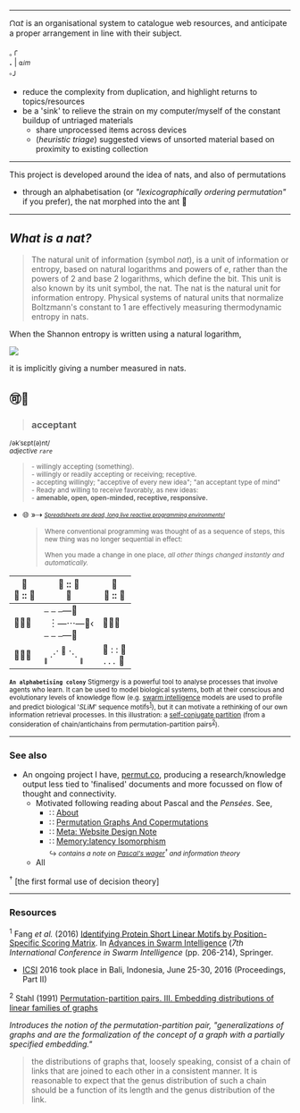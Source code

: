 - - -

ᙁα𝘵 is an organisational system to catalogue web resources, and anticipate a proper arrangement in line with their subject.

<sub>｡</sub>╭    
__.__ | `⍺𝑖𝑚`  
<sup>｡</sup>╯  

- reduce the complexity from duplication, and highlight returns to topics/resources
- be a 'sink' to relieve the strain on my computer/myself of the constant buildup of untriaged materials
  - share unprocessed items across devices
  - (_heuristic triage_) suggested views of unsorted material based on proximity to existing collection

- - -

This project is developed around the idea of nats, and also of permutations 

- through an alphabetisation (or _"lexicographically ordering permutation"_ if you prefer), the nat morphed into the ant :thought_balloon:

- - -

## _What is a nat?_

> The natural unit of information (symbol _nat_), is a unit of information or entropy, based on natural logarithms and powers of _e_, rather than the powers of 2 and base 2 logarithms, which define the bit. This unit is also known by its unit symbol, the nat. The nat is the natural unit for information entropy. Physical systems of natural units that normalize Boltzmann's constant to 1 are effectively measuring thermodynamic entropy in nats.

When the Shannon entropy is written using a natural logarithm,

![](https://wikimedia.org/api/rest_v1/media/math/render/svg/8cf150865a1a78f3b4ed053257d34a0ea2d39d22)

it is implicitly giving a number measured in nats.

## :accept::ant:

> ### acceptant  
<sup>/əkˈsɛpt(ə)nt/</sup>  
<sup>_adjective_ _`rare`_</sup>  

  >  <sup>- willingly accepting (something).</sup>  
  >  <sup>- willingly or readily accepting or receiving; receptive.</sup>  
  >  <sup>- accepting willingly; "acceptive of every new idea"; "an acceptant type of mind"</sup>  
  >  <sup>- Ready and willing to receive favorably, as new ideas:</sup>  
       <sup>- __amenable, open, open-minded, receptive, responsive.__</sup>  

  - :globe_with_meridians: »⇢ <sub><sup>[_Spreadsheets are dead, long live reactive programming environments!_](https://stenci.la/stencila/blog/introducing-sheets/spreadsheets-are-dead-long-live-reactive-programming-environments-)</sup></sub>  
    
    > <sub>Where conventional programming was thought of as a sequence of steps, this new thing was no longer sequential in effect:</sub>  
    > 
    > <sup>When you made a change in one place, _all other things changed instantly and automatically._</sup>

|:ant:<br/>:ant: :: :ant:|:ant: :: :ant:<br/>:ant:|:ant:<br/>:ant: :: :ant:|
|---|---|---|
|:ant::ant::ant:|`—` `—` `—`—:ant:<br/>` `︙—⋯—:ant:‹<br/>`—` `—` `—`—:ant:|:ant::ant::ant:|
|:ant::ant::ant:|<sub><sub><sub>:ant:</sub></sub></sub> ⋰ <sup>:ant:</sup> ⋱ <sub><sub><sub>:ant:</sub></sub></sub>|:ant: : : :ant:<br/> `...` :link: |

<sub>__`An alphabetising colony`__ Stigmergy is a powerful tool to analyse processes that involve agents who learn. It can be used to model biological systems, both at their conscious and evolutionary levels of knowledge flow (e.g. [swarm intelligence](https://en.wikipedia.org/wiki/Swarm_intelligence) models are used to profile and predict biological '_SLiM_' sequence motifs<sup class="ref-num" data-refnum="1">[1](#ref1)</sup>), but it can motivate a rethinking of our own information retrieval processes. In this illustration: a [self-conjugate partition](http://mathworld.wolfram.com/Self-ConjugatePartition.html) (from a consideration of chain/antichains from permutation-partition pairs<sup class="ref-num" data-refnum="2">[2](#ref2)</sup>).</sub>

- - -

### See also

- An ongoing project I have, [permut.co](http://permut.co/), producing a research/knowledge output less tied to 'finalised' documents and more focussed on flow of thought and connectivity.
  - Motivated following reading about Pascal and the _Pensées_. See,
    - ∷ [About](http://permut.co/about/)
    - ∷ [Permutation Graphs And Copermutations](http://permut.co/Permutation-graphs-and-copermutations/)
    - ∷ [Meta: Website Design Note](http://permut.co/Meta-Website-design-note/)
    - ∷ [Memory:latency Isomorphism](http://permut.co/about/)  
       <sub>↪ _contains a note on [Pascal's wager](https://en.wikipedia.org/wiki/Pascal%27s_Wager)<sup class="footnote-ref">†</sup> and information theory_<sub>
  - All 

<sup class="footnote-target">†</sup> [the first formal use of decision theory]

- - -

### Resources

<sup id="ref1">1</sup> Fang _et al._ (2016) [Identifying Protein Short Linear Motifs by Position-Specific Scoring Matrix](http://link.springer.com/chapter/10.1007/978-3-319-41009-8_22). In [Advances in Swarm Intelligence](http://link.springer.com/book/10.1007/978-3-319-41009-8) (_7th International Conference in Swarm Intelligence_ (pp. 206-214), Springer.

* [ICSI](http://www.ic-si.org/) 2016 took place in Bali, Indonesia, June 25-30, 2016 (Proceedings, Part II)

<sup id ="ref2">2</sup> Stahl (1991) [Permutation-partition pairs. III. Embedding distributions of linear families of graphs](http://www.sciencedirect.com/science/article/pii/009589569190062O)

_Introduces the notion of the permutation-partition pair, "generalizations of graphs and are the formalization of the
concept of a graph with a partially specified embedding."_

> the distributions of graphs that, loosely speaking, consist of a chain of links
that are joined to each other in a consistent manner. It is reasonable to
expect that the genus distribution of such a chain should be a function of
its length and the genus distribution of the link.
